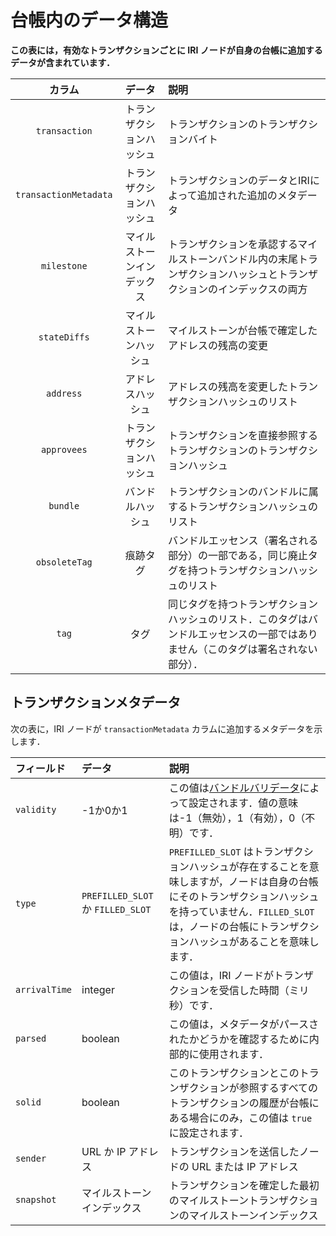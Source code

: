 # 台帳内のデータ構造
<!-- # Data in the ledger -->

**この表には，有効なトランザクションごとに IRI ノードが自身の台帳に追加するデータが含まれています．**
<!-- **This table contains the data that an IRI node appends to its ledger for each valid transaction.** -->

| **カラム** | **データ** | **説明** |
| :--------: | :--------: | :------- |
| `transaction` | トランザクションハッシュ | トランザクションのトランザクションバイト |
| `transactionMetadata` | トランザクションハッシュ | トランザクションのデータとIRIによって追加された追加のメタデータ |
| `milestone` | マイルストーンインデックス | トランザクションを承認するマイルストーンバンドル内の末尾トランザクションハッシュとトランザクションのインデックスの両方 |
| `stateDiffs` | マイルストーンハッシュ | マイルストーンが台帳で確定したアドレスの残高の変更 |
| `address` | アドレスハッシュ | アドレスの残高を変更したトランザクションハッシュのリスト |
| `approvees` | トランザクションハッシュ | トランザクションを直接参照するトランザクションのトランザクションハッシュ |
| `bundle` | バンドルハッシュ | トランザクションのバンドルに属するトランザクションハッシュのリスト |
| `obsoleteTag` | 痕跡タグ | バンドルエッセンス（署名される部分）の一部である，同じ廃止タグを持つトランザクションハッシュのリスト |
| `tag` | タグ | 同じタグを持つトランザクションハッシュのリスト．このタグはバンドルエッセンスの一部ではありません（このタグは署名されない部分）． |

## トランザクションメタデータ
<!-- ## Transaction metadata -->

次の表に，IRI ノードが `transactionMetadata` カラムに追加するメタデータを示します．
<!-- The following table contains the metadata that an IRI node appends to the `transactionMetadata` column. -->

| **フィールド** | **データ** | **説明** |
| :------------- | :--------- | :------- |
| `validity` | -1か0か1 | この値は[バンドルバリデータ](../concepts/transaction-validation.md#bundle-validator)によって設定されます．値の意味は-1（無効），1（有効），0（不明）です． |
| `type` | `PREFILLED_SLOT` か `FILLED_SLOT` | `PREFILLED_SLOT` はトランザクションハッシュが存在することを意味しますが，ノードは自身の台帳にそのトランザクションハッシュを持っていません．`FILLED_SLOT` は，ノードの台帳にトランザクションハッシュがあることを意味します． |
| `arrivalTime` | integer | この値は，IRI ノードがトランザクションを受信した時間（ミリ秒）です． |
| `parsed` | boolean | この値は，メタデータがパースされたかどうかを確認するために内部的に使用されます． |
| `solid` | boolean | このトランザクションとこのトランザクションが参照するすべてのトランザクションの履歴が台帳にある場合にのみ，この値は `true` に設定されます． |
| `sender` | URL か IP アドレス | トランザクションを送信したノードの URL または IP アドレス |
| `snapshot` | マイルストーンインデックス | トランザクションを確定した最初のマイルストーントランザクションのマイルストーンインデックス |

<!-- |**Field**|**Data** |**Description**| -->
<!-- |:--------|:---------------|:-------| -->
<!-- |`validity`|-1, 0, or 1|This value is set by the [bundle validator](../concepts/transaction-validation.md#bundle-validator). The value can be -1 (invalid), 1 (valid), 0 (unknown)| -->
<!-- |`type`|`PREFILLED_SLOT` or `FILLED SLOT` |`PREFILLED_SLOT` means that the transaction hash exists, but the node doesn't have it in its ledger. `FILLED_SLOT` means that the node has the transaction hash in its ledger.| -->
<!-- |`arrivalTime`|integer |This value is the time in milliseconds that the node received the transaction| -->
<!-- |`parsed`|boolean |This value is used internally to check whether the metadata has been parsed| -->
<!-- |`solid`|boolean|This value is set to `true` only if this transaction and the history of all transactions that it references are in the ledger| -->
<!-- |`sender`|URL or IP address|URL or the IP address of the node that sent the transaction| -->
<!-- |`snapshot`|Milestone index|Milestone index of the first milestone transaction that confirmed this transaction| -->
